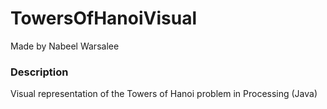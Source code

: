 # TowersOfHanoiVisual
Made by Nabeel Warsalee

### Description
Visual representation of the Towers of Hanoi problem in Processing (Java)

